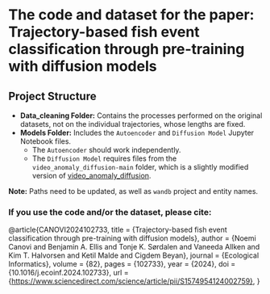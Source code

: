 # The code and dataset for the paper: Trajectory-based fish event classification through pre-training with diffusion models

## Project Structure

- **Data_cleaning Folder:** Contains the processes performed on the original datasets, not on the individual trajectories, whose lengths are fixed.
- **Models Folder:** Includes the `Autoencoder` and `Diffusion Model` Jupyter Notebook files.
  - The `Autoencoder` should work independently.
  - The `Diffusion Model` requires files from the `video_anomaly_diffusion-main` folder, which is a slightly modified version of [video_anomaly_diffusion](https://github.com/AnilOsmanTur/video_anomaly_diffusion).

**Note:** Paths need to be updated, as well as `wandb` project and entity names.


### If you use the code and/or the dataset, please cite:

@article{CANOVI2024102733,
  title        = {Trajectory-based fish event classification through pre-training with diffusion models},
  author       = {Noemi Canovi and Benjamin A. Ellis and Tonje K. Sørdalen and Vaneeda Allken and Kim T. Halvorsen and Ketil Malde and Cigdem Beyan},
  journal      = {Ecological Informatics},
  volume       = {82},
  pages        = {102733},
  year         = {2024},
  doi          = {10.1016/j.ecoinf.2024.102733},
  url          = {https://www.sciencedirect.com/science/article/pii/S1574954124002759},
}

